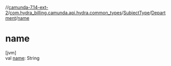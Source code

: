 //[camunda-7.14-ext-2](../../../../index.md)/[com.hydra_billing.camunda.api.hydra.common_types](../../index.md)/[SubjectType](../index.md)/[Department](index.md)/[name](name.md)

# name

[jvm]\
val [name](name.md): String
